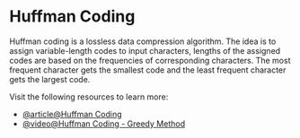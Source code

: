 # Huffman Coding

Huffman coding is a lossless data compression algorithm. The idea is to assign variable-length codes to input characters, lengths of the assigned codes are based on the frequencies of corresponding characters. The most frequent character gets the smallest code and the least frequent character gets the largest code.

Visit the following resources to learn more:

- [@article@Huffman Coding](https://www.programiz.com/dsa/huffman-coding)
- [@video@Huffman Coding - Greedy Method](https://www.youtube.com/watch?v=co4_ahEDCho)
